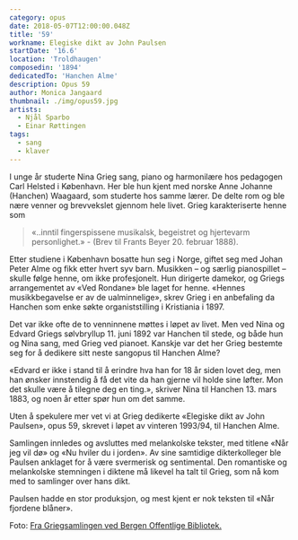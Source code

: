 ```yaml
---
category: opus
date: 2018-05-07T12:00:00.048Z
title: '59'
workname: Elegiske dikt av John Paulsen
startDate: '16.6'
location: 'Troldhaugen'
composedin: '1894'
dedicatedTo: 'Hanchen Alme'
description: Opus 59
author: Monica Jangaard
thumbnail: ./img/opus59.jpg
artists:
  - Njål Sparbo
  - Einar Røttingen
tags:
  - sang
  - klaver
---
```

I unge år studerte Nina Grieg sang, piano og harmonilære hos pedagogen Carl Helsted i København. Her ble hun kjent med norske Anne Johanne (Hanchen) Waagaard, som studerte hos samme lærer. De delte rom og ble nære venner og brevvekslet gjennom hele livet. Grieg karakteriserte henne som

> «..inntil fingerspissene musikalsk, begeistret og hjertevarm personlighet.» - (Brev til Frants Beyer 20. februar 1888).

Etter studiene i København bosatte hun seg i Norge, giftet seg med Johan Peter Alme og fikk etter hvert syv barn. Musikken – og særlig pianospillet – skulle følge henne, om ikke profesjonelt. Hun dirigerte damekor, og Griegs arrangementet av «Ved Rondane» ble laget for henne. «Hennes musikkbegavelse er av de ualminnelige», skrev Grieg i en anbefaling da Hanchen som enke søkte organiststilling i Kristiania i 1897.

Det var ikke ofte de to venninnene møttes i løpet av livet. Men ved Nina og Edvard Griegs sølvbryllup 11. juni 1892 var Hanchen til stede, og både hun og Nina sang, med Grieg ved pianoet. Kanskje var det her Grieg bestemte seg for å dedikere sitt neste sangopus til Hanchen Alme?  

«Edvard er ikke i stand til å erindre hva han for 18 år siden lovet deg, men han ønsker innstendig å få det vite da han gjerne vil holde sine løfter. Mon det skulle være å tilegne deg en ting.», skriver Nina til Hanchen 13. mars 1883, og noen år etter spør hun om det samme.

Uten å spekulere mer vet vi at Grieg dedikerte «Elegiske dikt av John Paulsen», opus 59, skrevet i løpet av vinteren 1993/94, til Hanchen Alme.  

Samlingen innledes og avsluttes med melankolske tekster, med titlene «Når jeg vil dø» og «Nu hviler du i jorden». Av sine samtidige dikterkolleger ble Paulsen anklaget for å være svermerisk og sentimental. Den romantiske og melankolske stemningen i diktene må likevel ha talt til Grieg, som nå kom med to samlinger over hans dikt.  

Paulsen hadde en stor produksjon, og mest kjent er nok teksten til «Når fjordene blåner».

Foto: <a href="http://www.bergen.folkebibl.no/cgi-bin/websok-grieg?tnr=241343" target="_blank">Fra Griegsamlingen ved Bergen Offentlige Bibliotek.</a>
